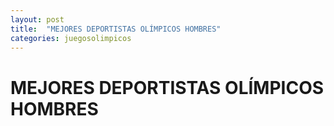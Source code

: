 ```yaml
---
layout: post
title:  "MEJORES DEPORTISTAS OLÍMPICOS HOMBRES"
categories: juegosolimpicos
---
```


# MEJORES DEPORTISTAS OLÍMPICOS HOMBRES
